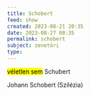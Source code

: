 ```yaml
---
title: Schobert
feed: show
created: 2023-08-21 20:35
date: 2023-08-27 08:35
permalink: schobert
subject: zenetöri
type: 
---
```


<mark>véletlen sem</mark> Schubert

Johann Schobert (Szilézia)